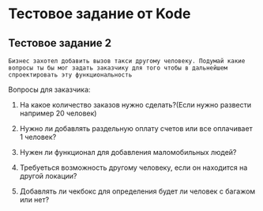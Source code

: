 # Тестовое задание от Kode

## Тестовое задание 2

`Бизнес захотел добавить вызов такси другому человеку. Подумай какие
вопросы ты бы мог задать заказчику для того чтобы в дальнейшем
спроектировать эту функциональность`

 Вопросы для заказчика:

 1. На какое количество заказов нужно сделать?(Если нужно развести например 20 человек)
 2. Нужно ли добавлять раздельную оплату счетов или все оплачивает 1 человек?

 3. Нужен ли функционал для добавления маломобильных людей?
 4. Требуеться возможность другому человеку, если он находится на другой локации?
 5. Добавлять ли чекбокс для определения будет ли человек с багажом или нет?
